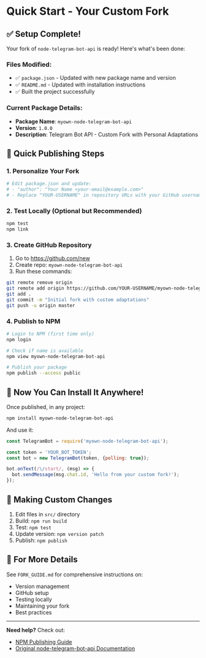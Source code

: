 # Quick Start - Your Custom Fork

## ✅ Setup Complete!

Your fork of `node-telegram-bot-api` is ready! Here's what's been done:

### Files Modified:
- ✅ `package.json` - Updated with new package name and version
- ✅ `README.md` - Updated with installation instructions
- ✅ Built the project successfully

### Current Package Details:
- **Package Name**: `myown-node-telegram-bot-api`
- **Version**: `1.0.0`
- **Description**: Telegram Bot API - Custom Fork with Personal Adaptations

## 🚀 Quick Publishing Steps

### 1. Personalize Your Fork
```bash
# Edit package.json and update:
# - "author": "Your Name <your-email@example.com>"
# - Replace "YOUR-USERNAME" in repository URLs with your GitHub username
```

### 2. Test Locally (Optional but Recommended)
```bash
npm test
npm link
```

### 3. Create GitHub Repository
1. Go to https://github.com/new
2. Create repo: `myown-node-telegram-bot-api`
3. Run these commands:
```bash
git remote remove origin
git remote add origin https://github.com/YOUR-USERNAME/myown-node-telegram-bot-api.git
git add .
git commit -m "Initial fork with custom adaptations"
git push -u origin master
```

### 4. Publish to NPM
```bash
# Login to NPM (first time only)
npm login

# Check if name is available
npm view myown-node-telegram-bot-api

# Publish your package
npm publish --access public
```

## 🎯 Now You Can Install It Anywhere!

Once published, in any project:
```bash
npm install myown-node-telegram-bot-api
```

And use it:
```javascript
const TelegramBot = require('myown-node-telegram-bot-api');

const token = 'YOUR_BOT_TOKEN';
const bot = new TelegramBot(token, {polling: true});

bot.onText(/\/start/, (msg) => {
  bot.sendMessage(msg.chat.id, 'Hello from your custom fork!');
});
```

## 📝 Making Custom Changes

1. Edit files in `src/` directory
2. Build: `npm run build`
3. Test: `npm test`
4. Update version: `npm version patch`
5. Publish: `npm publish`

## 📖 For More Details

See `FORK_GUIDE.md` for comprehensive instructions on:
- Version management
- GitHub setup
- Testing locally
- Maintaining your fork
- Best practices

---

**Need help?** Check out:
- [NPM Publishing Guide](https://docs.npmjs.com/packages-and-modules/contributing-packages-to-the-registry)
- [Original node-telegram-bot-api Documentation](https://github.com/yagop/node-telegram-bot-api)
